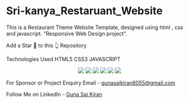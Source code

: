 # Sri-kanya_Restaruant_Website
This is a Restaurant Theme Website Template, designed using html , css and javascript.
 "Responsive Web Design project".

Add a Star 🌟 to this 👆 Repository

Technologies Used
HTML5
CSS3
JAVASCRIPT

<p align="center">
  <img src="https://github.com/Gunasaikiran/Sri-kanya_Restaruant_Website.github.io./blob/main/img1.png" >
    <img src="https://github.com/Gunasaikiran/Sri-kanya_Restaruant_Website.github.io./blob/main/img2.png" >

  <img src="https://github.com/Gunasaikiran/Sri-kanya_Restaruant_Website.github.io./blob/main/img3.png" >

  <img src="https://github.com/Gunasaikiran/Sri-kanya_Restaruant_Website.github.io./blob/main/img4.png" >

  <img src="https://github.com/Gunasaikiran/Sri-kanya_Restaruant_Website.github.io./blob/main/img5.png" >

  <img src="https://github.com/Gunasaikiran/Sri-kanya_Restaruant_Website.github.io./blob/main/img6.png" >

  
</p>


For Sponsor or Project Enquiry
Email - gunasaikiran8055@gmail.com

Follow Me on
LinkedIn - <a href="https://www.linkedin.com/in/guna-sai-kiran-b526a2220/">Guna Sai Kiran</a>


